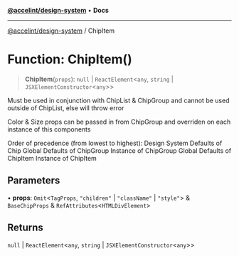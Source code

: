 [**@accelint/design-system**](../README.md) • **Docs**

***

[@accelint/design-system](../README.md) / ChipItem

# Function: ChipItem()

> **ChipItem**(`props`): `null` \| `ReactElement`\<`any`, `string` \| `JSXElementConstructor`\<`any`\>\>

Must be used in conjunction with ChipList & ChipGroup and
cannot be used outside of ChipList, else will throw error

Color & Size props can be passed in from ChipGroup and overriden
on each instance of this components

Order of precedence (from lowest to highest):
Design System Defaults of Chip
Global Defaults of ChipGroup
Instance of ChipGroup
Global Defaults of ChipItem
Instance of ChipItem

## Parameters

• **props**: `Omit`\<`TagProps`, `"children"` \| `"className"` \| `"style"`\> & `BaseChipProps` & `RefAttributes`\<`HTMLDivElement`\>

## Returns

`null` \| `ReactElement`\<`any`, `string` \| `JSXElementConstructor`\<`any`\>\>
